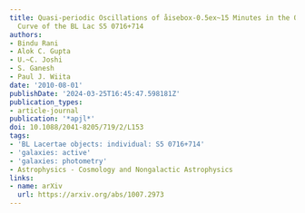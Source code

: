 ```yaml
---
title: Quasi-periodic Oscillations of åisebox-0.5ex~15 Minutes in the Optical Light
  Curve of the BL Lac S5 0716+714
authors:
- Bindu Rani
- Alok C. Gupta
- U.~C. Joshi
- S. Ganesh
- Paul J. Wiita
date: '2010-08-01'
publishDate: '2024-03-25T16:45:47.598181Z'
publication_types:
- article-journal
publication: '*apjl*'
doi: 10.1088/2041-8205/719/2/L153
tags:
- 'BL Lacertae objects: individual: S5 0716+714'
- 'galaxies: active'
- 'galaxies: photometry'
- Astrophysics - Cosmology and Nongalactic Astrophysics
links:
- name: arXiv
  url: https://arxiv.org/abs/1007.2973
---
```

